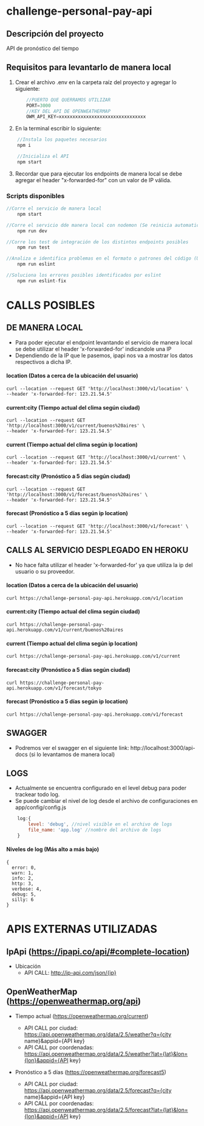 # challenge-personal-pay-api

## Descripción del proyecto
API de pronóstico del tiempo


## Requisitos para levantarlo de manera local
1. Crear el archivo .env en la carpeta raíz del proyecto y agregar lo siguiente:
    ```js
        //PUERTO QUE QUERRAMOS UTILIZAR
        PORT=3000
        //KEY DEL API DE OPENWEATHERMAP
        OWM_API_KEY=xxxxxxxxxxxxxxxxxxxxxxxxxxxxxxxx
    ```
2. En la terminal escribir lo siguiente:
```js
    //Instala los paquetes necesarios
    npm i
```
```js
    //Inicializa el API
    npm start
```
3. Recordar que para ejecutar los endpoints de manera local se debe agregar el header "x-forwarded-for" con un valor de IP válida.

### Scripts disponibles
```js
//Corre el servicio de manera local
    npm start 
```
```js
//Corre el servicio dde manera local con nodemon (Se reinicia automaticamente al realizar algún cambio en el código fuente)
    npm run dev 
```
```js
//Corre los test de integración de los distintos endpoints posibles
    npm run test 
```
```js
//Analiza e identifica problemas en el formato o patrones del código (Usado para mantener un código más limpio)
    npm run eslint 
```
```js
//Soluciona los errores posibles identificados por eslint
    npm run eslint-fix
```

# CALLS POSIBLES

## DE MANERA LOCAL
- Para poder ejecutar el endpoint levantando el servicio de manera local se debe utilizar el header 'x-forwarded-for' indicandole una IP 
- Dependiendo de la IP que le pasemos, ipapi nos va a mostrar los datos respectivos a dicha IP.

#### location (Datos a cerca de la ubicación del usuario)
```
curl --location --request GET 'http://localhost:3000/v1/location' \
--header 'x-forwarded-for: 123.21.54.5'
```
#### current:city (Tiempo actual del clima según ciudad)
```
curl --location --request GET 'http://localhost:3000/v1/current/buenos%20aires' \
--header 'x-forwarded-for: 123.21.54.5'
```
#### current (Tiempo actual del clima según ip location)
```
curl --location --request GET 'http://localhost:3000/v1/current' \
--header 'x-forwarded-for: 123.21.54.5'
```
#### forecast:city (Pronóstico a 5 días según ciudad)
```
curl --location --request GET 'http://localhost:3000/v1/forecast/buenos%20aires' \
--header 'x-forwarded-for: 123.21.54.5'
```
#### forecast (Pronóstico a 5 días según ip location)
```
curl --location --request GET 'http://localhost:3000/v1/forecast' \
--header 'x-forwarded-for: 123.21.54.5'
```

## CALLS AL SERVICIO DESPLEGADO EN HEROKU
- No hace falta utilizar el header 'x-forwarded-for' ya que utiliza la ip del usuario o su proveedor.

#### location (Datos a cerca de la ubicación del usuario)
```
curl https://challenge-personal-pay-api.herokuapp.com/v1/location
```
#### current:city (Tiempo actual del clima según ciudad)
```
curl https://challenge-personal-pay-api.herokuapp.com/v1/current/buenos%20aires
```
#### current (Tiempo actual del clima según ip location)
```
curl https://challenge-personal-pay-api.herokuapp.com/v1/current
```
#### forecast:city (Pronóstico a 5 días según ciudad)
```
curl https://challenge-personal-pay-api.herokuapp.com/v1/forecast/tokyo
```
#### forecast (Pronóstico a 5 días según ip location)
```
curl https://challenge-personal-pay-api.herokuapp.com/v1/forecast
```

## SWAGGER
- Podremos ver el swagger en el siguiente link: http://localhost:3000/api-docs (si lo levantamos de manera local)

## LOGS
- Actualmente se encuentra configurado en el level debug para poder trackear todo log.
- Se puede cambiar el nivel de log desde el archivo de configuraciones en app/config/config.js
```js
    log:{
        level: 'debug', //nivel visible en el archivo de logs
        file_name: 'app.log' //nombre del archivo de logs
    }
```
#### Niveles de log (Más alto a más bajo)
```
{
  error: 0,
  warn: 1,
  info: 2,
  http: 3,
  verbose: 4,
  debug: 5,
  silly: 6
}
```


# APIS EXTERNAS UTILIZADAS

## IpApi (https://ipapi.co/api/#complete-location)
- Ubicación
    - API CALL: http://ip-api.com/json/{ip}

## OpenWeatherMap (https://openweathermap.org/api)
- Tiempo actual  (https://openweathermap.org/current)
    - API CALL por ciudad: https://api.openweathermap.org/data/2.5/weather?q={city name}&appid={API key}
    - API CALL por coordenadas: https://api.openweathermap.org/data/2.5/weather?lat={lat}&lon={lon}&appid={API key}

- Pronóstico a 5 días (https://openweathermap.org/forecast5)
    - API CALL por ciudad: https://api.openweathermap.org/data/2.5/forecast?q={city name}&appid={API key}
    - API CALL por coordenadas: https://api.openweathermap.org/data/2.5/forecast?lat={lat}&lon={lon}&appid={API key}
